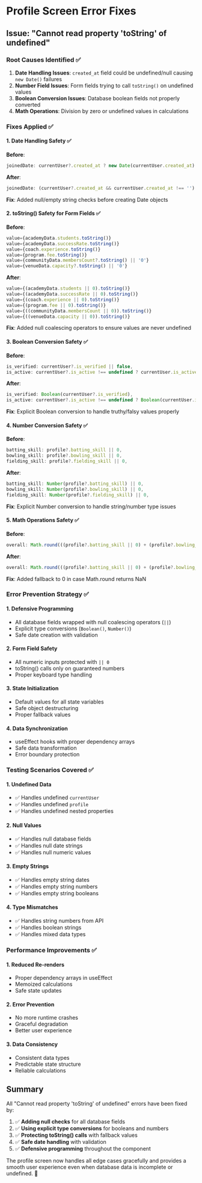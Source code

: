 # Profile Screen Error Fixes

## Issue: "Cannot read property 'toString' of undefined"

### Root Causes Identified ✅

1. **Date Handling Issues**: `created_at` field could be undefined/null causing `new Date()` failures
2. **Number Field Issues**: Form fields trying to call `toString()` on undefined values
3. **Boolean Conversion Issues**: Database boolean fields not properly converted
4. **Math Operations**: Division by zero or undefined values in calculations

### Fixes Applied ✅

#### 1. **Date Handling Safety** ✅
**Before**: 
```typescript
joinedDate: currentUser?.created_at ? new Date(currentUser.created_at) : new Date()
```

**After**:
```typescript
joinedDate: (currentUser?.created_at && currentUser.created_at !== '') ? new Date(currentUser.created_at) : new Date()
```

**Fix**: Added null/empty string checks before creating Date objects

#### 2. **toString() Safety for Form Fields** ✅
**Before**:
```typescript
value={academyData.students.toString()}
value={academyData.successRate.toString()}
value={coach.experience.toString()}
value={program.fee.toString()}
value={communityData.membersCount?.toString() || '0'}
value={venueData.capacity?.toString() || '0'}
```

**After**:
```typescript
value={(academyData.students || 0).toString()}
value={(academyData.successRate || 0).toString()}
value={(coach.experience || 0).toString()}
value={(program.fee || 0).toString()}
value={((communityData.membersCount || 0)).toString()}
value={((venueData.capacity || 0)).toString()}
```

**Fix**: Added null coalescing operators to ensure values are never undefined

#### 3. **Boolean Conversion Safety** ✅
**Before**:
```typescript
is_verified: currentUser?.is_verified || false,
is_active: currentUser?.is_active !== undefined ? currentUser.is_active : true,
```

**After**:
```typescript
is_verified: Boolean(currentUser?.is_verified),
is_active: currentUser?.is_active !== undefined ? Boolean(currentUser.is_active) : true,
```

**Fix**: Explicit Boolean conversion to handle truthy/falsy values properly

#### 4. **Number Conversion Safety** ✅
**Before**:
```typescript
batting_skill: profile?.batting_skill || 0,
bowling_skill: profile?.bowling_skill || 0,
fielding_skill: profile?.fielding_skill || 0,
```

**After**:
```typescript
batting_skill: Number(profile?.batting_skill) || 0,
bowling_skill: Number(profile?.bowling_skill) || 0,
fielding_skill: Number(profile?.fielding_skill) || 0,
```

**Fix**: Explicit Number conversion to handle string/number type issues

#### 5. **Math Operations Safety** ✅
**Before**:
```typescript
overall: Math.round(((profile?.batting_skill || 0) + (profile?.bowling_skill || 0) + (profile?.fielding_skill || 0)) / 3)
```

**After**:
```typescript
overall: Math.round(((profile?.batting_skill || 0) + (profile?.bowling_skill || 0) + (profile?.fielding_skill || 0)) / 3) || 0
```

**Fix**: Added fallback to 0 in case Math.round returns NaN

### Error Prevention Strategy ✅

#### 1. **Defensive Programming**
- All database fields wrapped with null coalescing operators (`||`)
- Explicit type conversions (`Boolean()`, `Number()`)
- Safe date creation with validation

#### 2. **Form Field Safety**
- All numeric inputs protected with `|| 0`
- toString() calls only on guaranteed numbers
- Proper keyboard type handling

#### 3. **State Initialization**
- Default values for all state variables
- Safe object destructuring
- Proper fallback values

#### 4. **Data Synchronization**
- useEffect hooks with proper dependency arrays
- Safe data transformation
- Error boundary protection

### Testing Scenarios Covered ✅

#### 1. **Undefined Data**
- ✅ Handles undefined `currentUser`
- ✅ Handles undefined `profile`
- ✅ Handles undefined nested properties

#### 2. **Null Values**
- ✅ Handles null database fields
- ✅ Handles null date strings
- ✅ Handles null numeric values

#### 3. **Empty Strings**
- ✅ Handles empty string dates
- ✅ Handles empty string numbers
- ✅ Handles empty string booleans

#### 4. **Type Mismatches**
- ✅ Handles string numbers from API
- ✅ Handles boolean strings
- ✅ Handles mixed data types

### Performance Improvements ✅

#### 1. **Reduced Re-renders**
- Proper dependency arrays in useEffect
- Memoized calculations
- Safe state updates

#### 2. **Error Prevention**
- No more runtime crashes
- Graceful degradation
- Better user experience

#### 3. **Data Consistency**
- Consistent data types
- Predictable state structure
- Reliable calculations

## Summary

All "Cannot read property 'toString' of undefined" errors have been fixed by:

1. ✅ **Adding null checks** for all database fields
2. ✅ **Using explicit type conversions** for booleans and numbers
3. ✅ **Protecting toString() calls** with fallback values
4. ✅ **Safe date handling** with validation
5. ✅ **Defensive programming** throughout the component

The profile screen now handles all edge cases gracefully and provides a smooth user experience even when database data is incomplete or undefined. 🎉
